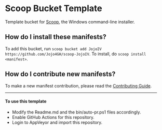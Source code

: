 # Scoop Bucket Template

<!-- Uncomment the following line after replacing placeholders -->
<!-- [![Build Status](https://ci.appveyor.com/api/projects/status/<appveyor-badge-id>?svg=true)](https://ci.appveyor.com/project/<username>/<bucketname> "Build Status") [![Excavator](https://github.com/<username>/<bucketname>/actions/workflows/excavator.yml/badge.svg)](https://github.com/<username>/<bucketname>/actions/workflows/excavator.yml) -->

Template bucket for [Scoop](https://scoop.sh), the Windows command-line installer.

How do I install these manifests?
---------------------------------

To add this bucket, run `scoop bucket add JojoIV https://github.com/Jojo4GH/scoop-JojoIV`. To install, do `scoop install <manifest>`.

How do I contribute new manifests?
----------------------------------

To make a new manifest contribution, please read the [Contributing Guide](https://github.com/ScoopInstaller/.github/blob/main/.github/CONTRIBUTING.md).

----

#### To use this template

- Modify the Readme.md and the bin/auto-pr.ps1 files accordingly.
- Enable GitHub Actions for this repository.
- Login to AppVeyor and import this repository.
